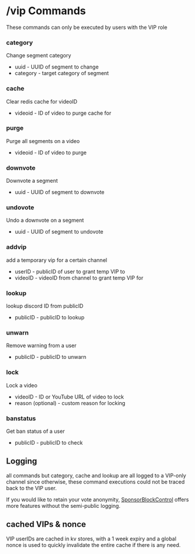 # /vip Commands
These commands can only be executed by users with the VIP role

### category
Change segment category
- uuid - UUID of segment to change
- category - target category of segment

### cache
Clear redis cache for videoID
- videoid - ID of video to purge cache for

### purge
Purge all segments on a video
- videoid - ID of video to purge

### downvote
Downvote a segment
- uuid - UUID of segment to downvote

### undovote
Undo a downvote on a segment
- uuid - UUID of segment to undovote

### addvip
add a temporary vip for a certain channel
- userID - publicID of user to grant temp VIP to
- videoID - videoID from channel to grant temp VIP for

### lookup
lookup discord ID from publicID
- publicID - publicID to lookup
  
### unwarn
Remove warning from a user
- publicID - publicID to unwarn

### lock
Lock a video
- videoID - ID or YouTube URL of video to lock
- reason (optional) - custom reason for locking

### banstatus
Get ban status of a user
- publicID - publicID to check

## Logging
all commands but category, cache and lookup are all logged to a VIP-only channel since otherwise, these command executions could not be traced back to the VIP user.

If you would like to retain your vote anonymity, [SponsorBlockControl](https://mruy.github.io/sponsorBlockControl/) offers more features without the semi-public logging.

## cached VIPs & nonce
VIP userIDs are cached in kv stores, with a 1 week expiry and a global nonce is used to quickly invalidate the entire cache if there is any need.
